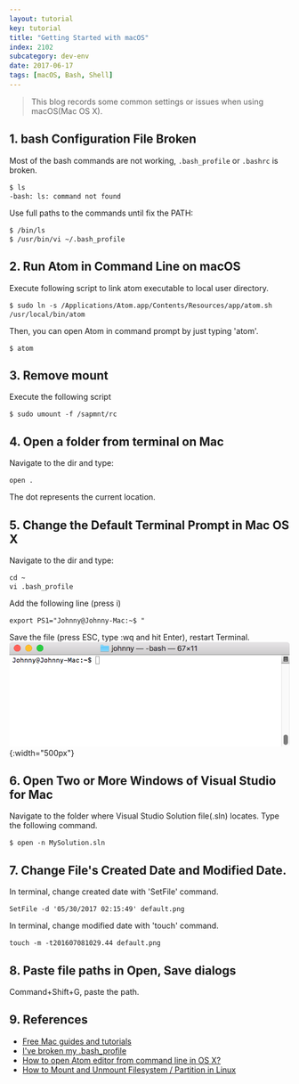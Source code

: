 ```yaml
---
layout: tutorial
key: tutorial
title: "Getting Started with macOS"
index: 2102
subcategory: dev-env
date: 2017-06-17
tags: [macOS, Bash, Shell]
---
```


> This blog records some common settings or issues when using macOS(Mac OS X).

## 1. bash Configuration File Broken
Most of the bash commands are not working, `.bash_profile` or `.bashrc` is broken.
```raw
$ ls
-bash: ls: command not found
```
Use full paths to the commands until fix the PATH:
```raw
$ /bin/ls
$ /usr/bin/vi ~/.bash_profile
```

## 2. Run Atom in Command Line on macOS
Execute following script to link atom executable to local user directory.
```raw
$ sudo ln -s /Applications/Atom.app/Contents/Resources/app/atom.sh /usr/local/bin/atom
```
Then, you can open Atom in command prompt by just typing 'atom'.
```raw
$ atom
```

## 3. Remove mount
Execute the following script

```raw
$ sudo umount -f /sapmnt/rc
```

## 4. Open a folder from terminal on Mac
Navigate to the dir and type:
```raw
open .
```
The dot represents the current location.

## 5. Change the Default Terminal Prompt in Mac OS X
Navigate to the dir and type:
```raw
cd ~
vi .bash_profile
```
Add the following line (press i)
```raw
export PS1="Johnny@Johnny-Mac:~$ "
```
Save the file (press ESC, type :wq and hit Enter), restart Terminal.
![image](/assets/images/devops/2102/terminalname.png){:width="500px"}

## 6. Open Two or More Windows of Visual Studio for Mac
Navigate to the folder where Visual Studio Solution file(.sln) locates. Type the following command.
```raw
$ open -n MySolution.sln
```

## 7. Change File's Created Date and Modified Date.
In terminal, change created date with 'SetFile' command.
```raw
SetFile -d '05/30/2017 02:15:49' default.png
```
In terminal, change modified date with 'touch' command.
```raw
touch -m -t201607081029.44 default.png
```

## 8. Paste file paths in Open, Save dialogs
Command+Shift+G, paste the path.

## 9. References
* [Free Mac guides and tutorials](http://www.macforbeginners.com/)
* [I've broken my .bash_profile](http://superuser.com/questions/170332/ive-broken-my-bash-profile)
* [How to open Atom editor from command line in OS X?](http://stackoverflow.com/questions/22390709/open-atom-editor-from-command-line)
* [How to Mount and Unmount Filesystem / Partition in Linux ](http://www.thegeekstuff.com/2013/01/mount-umount-examples/?utm_source=tuicool)
